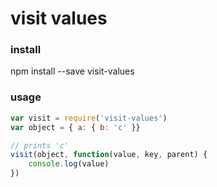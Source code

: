 # visit values

### install
npm install --save visit-values

### usage
```javascript
var visit = require('visit-values')
var object = { a: { b: 'c' }}

// prints 'c'
visit(object, function(value, key, parent) {
	console.log(value)
})
```
